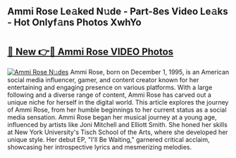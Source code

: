 ## Ammi Rose Le𝚊ked N𝚞de - Part-8es Video Le𝚊ks - Hot Onlyf𝚊ns Photos XwhYo

# <h2><a href="http://ac11922.deff.icu/?id=Ammi+Rose">🔗 New 👉🔴 Ammi Rose VIDEO Photos</a></h2>

[![Ammi Rose N𝚞des](https://i.imgur.com/rIISA9y.gif)](http://ac11922.deff.icu/?id=Ammi+Rose)
Ammi Rose, born on December 1, 1995, is an American social media influencer, gamer, and content creator known for her entertaining and engaging presence on various platforms. With a large following and a diverse range of content, Ammi Rose has carved out a unique niche for herself in the digital world. This article explores the journey of Ammi Rose, from her humble beginnings to her current status as a social media sensation. Ammi Rose began her musical journey at a young age, influenced by artists like Joni Mitchell and Elliott Smith. She honed her skills at New York University's Tisch School of the Arts, where she developed her unique style. Her debut EP, "I'll Be Waiting," garnered critical acclaim, showcasing her introspective lyrics and mesmerizing melodies.
